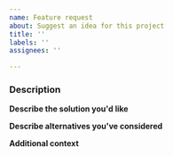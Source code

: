 ```yaml
---
name: Feature request
about: Suggest an idea for this project
title: ''
labels: ''
assignees: ''

---
```


<!-- Before creating, please check if somebody else has already reported your feature request. -->

### Description
<!-- Is your feature request related to a problem? Please describe.
A clear and concise description of what the problem is. Ex. I'm always frustrated when [...]
-->

**Describe the solution you'd like**
<!-- A clear and concise description of what you want to happen. -->

**Describe alternatives you've considered**
<!-- A clear and concise description of any alternative solutions or features you've considered. -->

**Additional context**
<!--Add any other context about the feature request here.-->